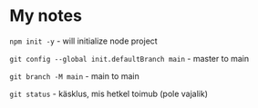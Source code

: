 # My notes

`npm init -y` - will initialize node project

`git config --global init.defaultBranch main` - master to main

`git branch -M main` - main to main

`git status` - käsklus, mis hetkel toimub (pole vajalik) 